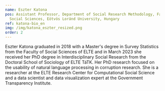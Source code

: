 ```yaml
---
name: Eszter Katona
pos: Assistant Professor, Department of Social Research Methodology, Faculty of
  Social Sciences, Eötvös Loránd University, Hungary
ref: katona-bio_en
img: /img/katona_eszter_resized.png
order: 2
---
```

Eszter Katona graduated in 2018 with a Master's degree in Survey Statistics from the Faculty of Social Sciences of ELTE and in March 2023 she received her PhD degree in Interdisciplinary Social Research from the Doctoral School of Sociology of ELTE TáTK. Her PhD research focused on the usability of natural language processing in corruption research. She is a researcher at the ELTE Research Center for Computational Social Science and a data scientist and data visualization expert at the Government Transparency Institute.
